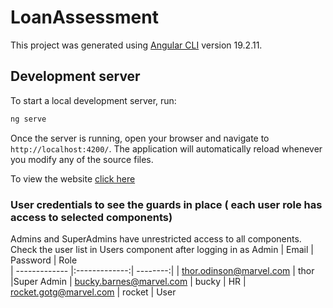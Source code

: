 # LoanAssessment

This project was generated using [Angular CLI](https://github.com/angular/angular-cli) version 19.2.11.

## Development server

To start a local development server, run:

```bash
ng serve
```

Once the server is running, open your browser and navigate to `http://localhost:4200/`. The application will automatically reload whenever you modify any of the source files.

To view the website [click here](https://682c2bdede82e972bdef2b7d--lucky-mandazi-c98253.netlify.app/login)
### User credentials to see the guards in place ( each user role has access to selected components)
Admins and SuperAdmins have unrestricted access to all components. Check the user list in Users component after logging in as Admin 
| Email        | Password    |    Role   
| ------------- |:-------------:| --------:|
| thor.odinson@marvel.com      | thor  |Super Admin
| bucky.barnes@marvel.com      | bucky      | HR
| rocket.gotg@marvel.com | rocket      | User


